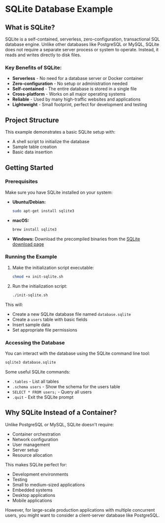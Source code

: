 # SQLite Database Example

## What is SQLite?

SQLite is a self-contained, serverless, zero-configuration, transactional SQL database engine. Unlike other databases like PostgreSQL or MySQL, SQLite does not require a separate server process or system to operate. Instead, it reads and writes directly to disk files.

### Key Benefits of SQLite:

- **Serverless** - No need for a database server or Docker container
- **Zero-configuration** - No setup or administration needed
- **Self-contained** - The entire database is stored in a single file
- **Cross-platform** - Works on all major operating systems
- **Reliable** - Used by many high-traffic websites and applications
- **Lightweight** - Small footprint, perfect for development and testing

## Project Structure

This example demonstrates a basic SQLite setup with:
- A shell script to initialize the database
- Sample table creation
- Basic data insertion

## Getting Started

### Prerequisites

Make sure you have SQLite installed on your system:

- **Ubuntu/Debian:**
  ```bash
  sudo apt-get install sqlite3
  ```

- **macOS:**
  ```bash
  brew install sqlite3
  ```

- **Windows:**
  Download the precompiled binaries from the [SQLite download page](https://www.sqlite.org/download.html)

### Running the Example

1. Make the initialization script executable:
   ```bash
   chmod +x init-sqlite.sh
   ```

2. Run the initialization script:
   ```bash
   ./init-sqlite.sh
   ```

This will:
- Create a new SQLite database file named `database.sqlite`
- Create a `users` table with basic fields
- Insert sample data
- Set appropriate file permissions

### Accessing the Database

You can interact with the database using the SQLite command line tool:

```bash
sqlite3 database.sqlite
```

Some useful SQLite commands:
- `.tables` - List all tables
- `.schema users` - Show the schema for the users table
- `SELECT * FROM users;` - Query all users
- `.quit` - Exit the SQLite prompt

## Why SQLite Instead of a Container?

Unlike PostgreSQL or MySQL, SQLite doesn't require:
- Container orchestration
- Network configuration
- User management
- Server setup
- Resource allocation

This makes SQLite perfect for:
- Development environments
- Testing
- Small to medium-sized applications
- Embedded systems
- Desktop applications
- Mobile applications

However, for large-scale production applications with multiple concurrent users, you might want to consider a client-server database like PostgreSQL.